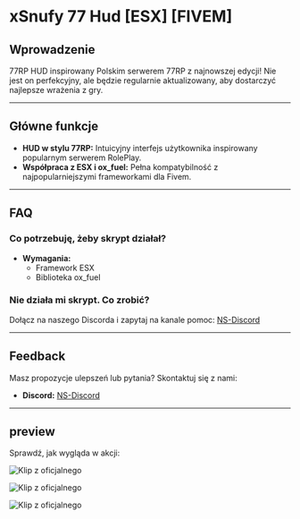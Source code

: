 # xSnufy 77 Hud [ESX] [FIVEM]

## Wprowadzenie
77RP HUD inspirowany Polskim serwerem 77RP z najnowszej edycji! Nie jest on perfekcyjny, ale będzie regularnie aktualizowany, aby dostarczyć najlepsze wrażenia z gry.

---

## Główne funkcje
- **HUD w stylu 77RP:** Intuicyjny interfejs użytkownika inspirowany popularnym serwerem RolePlay.
- **Współpraca z ESX i ox_fuel:** Pełna kompatybilność z najpopularniejszymi frameworkami dla Fivem.

---

## FAQ

### Co potrzebuję, żeby skrypt działał?
- **Wymagania:**
  - Framework ESX
  - Biblioteka ox_fuel



### Nie działa mi skrypt. Co zrobić?
Dołącz na naszego Discorda i zapytaj na kanale pomoc: [NS-Discord](https://discord.gg/vKj4qjBMTQ)

---

## Feedback
Masz propozycje ulepszeń lub pytania? Skontaktuj się z nami:
- **Discord:** [NS-Discord](https://discord.gg/vKj4qjBMTQ)

---

## preview 
Sprawdź, jak wygląda w akcji: 

![Klip z oficjalnego ](https://media.discordapp.net/attachments/1209266767285981205/1332488752551034944/0124_1.gif?ex=6795705b&is=67941edb&hm=18d6ec3975b0915f41d1c54d6af56ba958a4ab26b838308570406586c0df3ac8&=&width=380&height=676)

![Klip z oficjalnego ](https://media.discordapp.net/attachments/1209266767285981205/1332489125579985049/0124_11.gif?ex=679570b3&is=67941f33&hm=2c947d1c51fdfb1849d7edd83eb7ea4bc1f1858b3dd7d040c4d096e5f2ccd939&=&width=380&height=676)

![Klip z oficjalnego ](https://media.discordapp.net/attachments/1209266767285981205/1332471825971675278/image.png?ex=67956097&is=67940f17&hm=fa9902b3d0f2e322719ca1ad60872ef36ec8787af5205831717af796cc93478b&=&format=webp&quality=lossless&width=1440&height=189)







